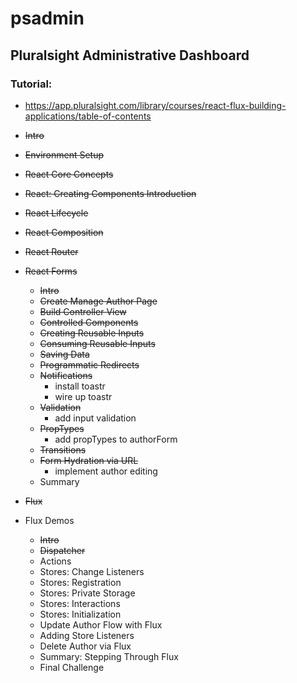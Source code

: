 # psadmin

## Pluralsight Administrative Dashboard

### Tutorial:
- https://app.pluralsight.com/library/courses/react-flux-building-applications/table-of-contents



- ~~Intro~~
- ~~Environment Setup~~
- ~~React Core Concepts~~
- ~~React: Creating Components Introduction~~
- ~~React Lifecycle~~
- ~~React Composition~~
- ~~React Router~~
- ~~React Forms~~
  - ~~Intro~~
  - ~~Create Manage Author Page~~
  - ~~Build Controller View~~
  - ~~Controlled Components~~
  - ~~Creating Reusable Inputs~~
  - ~~Consuming Reusable Inputs~~
  - ~~Saving Data~~
  - ~~Programmatic Redirects~~
  - ~~Notifications~~
    - install toastr
    - wire up toastr
  - ~~Validation~~
    - add input validation
  - ~~PropTypes~~
    - add propTypes to authorForm
  - ~~Transitions~~
  - ~~Form Hydration via URL~~
    - implement author editing
  - Summary
- ~~Flux~~

- Flux Demos
  - ~~Intro~~
  - ~~Dispatcher~~
  - Actions
  - Stores: Change Listeners
  - Stores: Registration
  - Stores: Private Storage
  - Stores: Interactions
  - Stores: Initialization
  - Update Author Flow with Flux
  - Adding Store Listeners
  - Delete Author via Flux
  - Summary: Stepping Through Flux
  - Final Challenge
